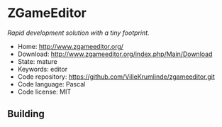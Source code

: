 # ZGameEditor

_Rapid development solution with a tiny footprint._

- Home: http://www.zgameeditor.org/
- Download: http://www.zgameeditor.org/index.php/Main/Download
- State: mature
- Keywords: editor
- Code repository: https://github.com/VilleKrumlinde/zgameeditor.git
- Code language: Pascal
- Code license: MIT

## Building

